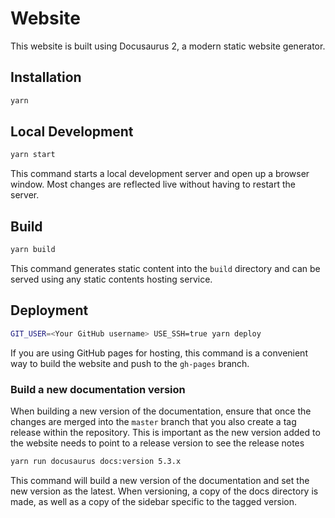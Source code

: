 # Website

This website is built using Docusaurus 2, a modern static website generator.

## Installation

```bash
yarn
```

## Local Development

```bash
yarn start
```

This command starts a local development server and open up a browser window. Most changes are reflected live without having to restart the server.

## Build

```bash
yarn build
```

This command generates static content into the `build` directory and can be served using any static contents hosting service.

## Deployment

```bash
GIT_USER=<Your GitHub username> USE_SSH=true yarn deploy
```

If you are using GitHub pages for hosting, this command is a convenient way to build the website and push to the `gh-pages` branch.

### Build a new documentation version

When building a new version of the documentation, ensure that once the changes are merged into the `master` branch that you also create a tag release within the repository. This is important as the new version added to the website needs to point to a release version to see the release notes

```bash
yarn run docusaurus docs:version 5.3.x
```

This command will build a new version of the documentation and set the new version as the latest.
When versioning, a copy of the docs directory is made, as well as a copy of the sidebar specific to the tagged version.
